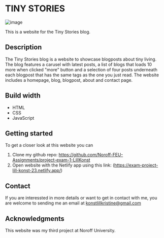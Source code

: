 # TINY STORIES

![image](https://github.com/Noroff-FEU-Assignments/project-exam-1-LillKonst/assets/126065743/b71361db-64c3-4247-8409-b1e04c418002)


This is a website for the Tiny Stories blog. 

## Description
The Tiny Stories blog is a website to showcase blogposts about tiny living. The blog features a carusel with latest posts, a list of blogs that loads 10 more when clicked "more" button and a selection of four posts underneath each blogpost that has the same tags as the one you just read. 
The website includes a homepage, blog, blogpost, about and contact page. 

## Build width
- HTML
- CSS
- JavaScript

## Getting started
To get a closer look at this website you can 
1. Clone my github repo: https://github.com/Noroff-FEU-Assignments/project-exam-1-LillKonst
2. Open website with the Netlify app using this link: (https://exam-project-lill-konst-23.netlify.app/)

## Contact 
If you are interessted in more details or want to get in contact with me, you are welcome to sending me an email at konstlillkristine@gmail.com

## Acknowledgments
This website was my third project at Noroff University.
